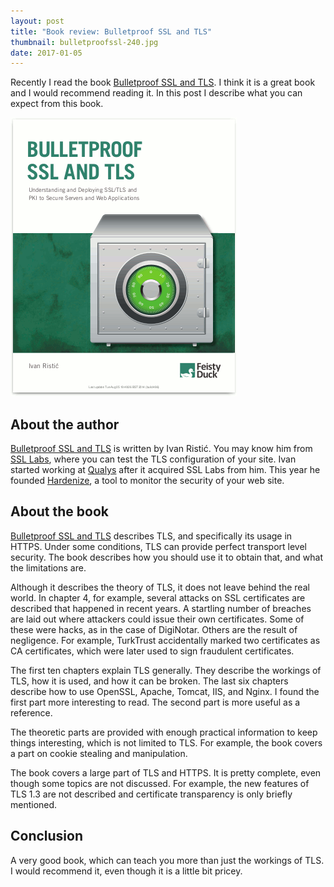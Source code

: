 ```yaml
---
layout: post
title: "Book review: Bulletproof SSL and TLS"
thumbnail: bulletproofssl-240.jpg
date: 2017-01-05
---
```


Recently I read the book [Bulletproof SSL and TLS](https://www.amazon.com/gp/product/1907117040/ref=as_li_tl?ie=UTF8&camp=1789&creative=9325&creativeASIN=1907117040&linkCode=as2&tag=sjoerdlangkem-20&linkId=979c050291676d0d04a8e0e3a4c84399). I think it is a great book and I would recommend reading it. In this post I describe what you can expect from this book.

[![Bulletproof SSL and TLS](/images/bulletproofssl-book.png)](https://www.amazon.com/gp/product/1907117040/ref=as_li_tl?ie=UTF8&camp=1789&creative=9325&creativeASIN=1907117040&linkCode=as2&tag=sjoerdlangkem-20&linkId=979c050291676d0d04a8e0e3a4c84399)

## About the author

[Bulletproof SSL and TLS](https://www.amazon.com/gp/product/1907117040/ref=as_li_tl?ie=UTF8&camp=1789&creative=9325&creativeASIN=1907117040&linkCode=as2&tag=sjoerdlangkem-20&linkId=979c050291676d0d04a8e0e3a4c84399) is written by Ivan Ristić. You may know him from [SSL Labs](https://www.ssllabs.com/), where you can test the TLS configuration of your site. Ivan started working at [Qualys](https://www.qualys.com/) after it acquired SSL Labs from him. This year he founded [Hardenize](https://www.hardenize.com/), a tool to monitor the security of your web site.

## About the book

[Bulletproof SSL and TLS](https://www.amazon.com/gp/product/1907117040/ref=as_li_tl?ie=UTF8&camp=1789&creative=9325&creativeASIN=1907117040&linkCode=as2&tag=sjoerdlangkem-20&linkId=979c050291676d0d04a8e0e3a4c84399) describes TLS, and specifically its usage in HTTPS. Under some conditions, TLS can provide perfect transport level security. The book describes how you should use it to obtain that, and what the limitations are. 

Although it describes the theory of TLS, it does not leave behind the real world. In chapter 4, for example, several attacks on SSL certificates are described that happened in recent years. A startling number of breaches are laid out where attackers could issue their own certificates. Some of these were hacks, as in the case of DigiNotar. Others are the result of negligence. For example, TurkTrust accidentally marked two certificates as CA certificates, which were later used to sign fraudulent certificates.

The first ten chapters explain TLS generally. They describe the workings of TLS, how it is used, and how it can be broken. The last six chapters describe how to use OpenSSL, Apache, Tomcat, IIS, and Nginx. I found the first part more interesting to read. The second part is more useful as a reference.

The theoretic parts are provided with enough practical information to keep things interesting, which is not limited to TLS. For example, the book covers a part on cookie stealing and manipulation.

The book covers a large part of TLS and HTTPS. It is pretty complete, even though some topics are not discussed. For example, the new features of TLS 1.3 are not described and certificate transparency is only briefly mentioned.

## Conclusion

A very good book, which can teach you more than just the workings of TLS. I would recommend it, even though it is a little bit pricey.
